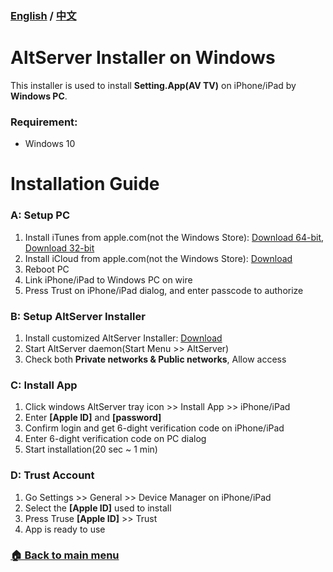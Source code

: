### [English](https://github.com/iwantavnow/Setting.App/blob/master/AltServerWindows.md) / [中文](https://github.com/iwantavnow/Setting.App/blob/master/AltServerWindows_zh.md)

# AltServer Installer on Windows
This installer is used to install **Setting.App(AV TV)** on iPhone/iPad by **Windows PC**.
### Requirement:
* Windows 10

# Installation Guide
### A: Setup PC
1. Install iTunes from apple.com(not the Windows Store): [Download 64-bit](https://www.apple.com/itunes/download/win64), [Download 32-bit](https://www.apple.com/itunes/download/win32)
2. Install iCloud from apple.com(not the Windows Store): [Download](https://secure-appldnld.apple.com/windows/061-91601-20200323-974a39d0-41fc-4761-b571-318b7d9205ed/iCloudSetup.exe)
3. Reboot PC
4. Link iPhone/iPad to Windows PC on wire
5. Press Trust on iPhone/iPad dialog, and enter passcode to authorize
### B: Setup AltServer Installer
1. Install customized AltServer Installer: [Download](https://github.com/iwantavnow/Setting.App-iOS/releases/download/v1.3.1-aw/Release.zip)
2. Start AltServer daemon(Start Menu >> AltServer)
3. Check both **Private networks & Public networks**, Allow access
### C: Install App
1. Click windows AltServer tray icon >> Install App >> iPhone/iPad
2. Enter **[Apple ID]** and **[password]**
3. Confirm login and get 6-dight verification code on iPhone/iPad
4. Enter 6-dight verification code on PC dialog
5. Start installation(20 sec ~ 1 min)
### D: Trust Account
1. Go Settings >> General >> Device Manager on iPhone/iPad
2. Select the **[Apple ID]** used to install
3. Press Truse **[Apple ID]** >> Trust
4. App is ready to use

### [🏠 Back to main menu](https://github.com/iwantavnow/Setting.App/blob/master/README.md)